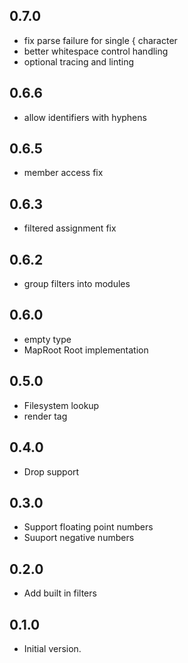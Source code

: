
## 0.7.0
- fix parse failure for single { character
- better whitespace control handling
- optional tracing and linting

## 0.6.6

- allow identifiers with hyphens

## 0.6.5

- member access fix
  
## 0.6.3

- filtered assignment fix

## 0.6.2

- group filters into modules 

## 0.6.0

- empty type
- MapRoot Root implementation
  
## 0.5.0

- Filesystem lookup
- render tag
  
## 0.4.0

- Drop support

## 0.3.0

- Support floating point numbers
- Suuport negative numbers

## 0.2.0

- Add built in filters
## 0.1.0

- Initial version.
